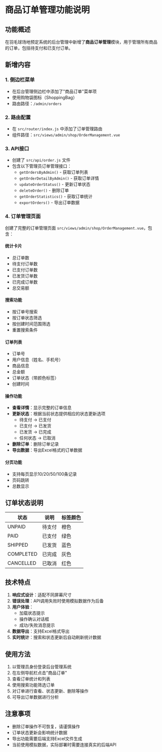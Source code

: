 # 商品订单管理功能说明

## 功能概述

在羽毛球场地预定系统的后台管理中新增了**商品订单管理**模块，用于管理所有商品的订单，包括待支付和已支付订单。

## 新增内容

### 1. 侧边栏菜单
- 在后台管理侧边栏中添加了"商品订单"菜单项
- 使用购物袋图标（ShoppingBag）
- 路由路径：`/admin/orders`

### 2. 路由配置
- 在 `src/router/index.js` 中添加了订单管理路由
- 组件路径：`src/views/admin/shop/OrderManagement.vue`

### 3. API接口
- 创建了 `src/api/order.js` 文件
- 包含以下管理员订单管理接口：
  - `getOrdersByAdmin()` - 获取订单列表
  - `getOrderDetailByAdmin()` - 获取订单详情
  - `updateOrderStatus()` - 更新订单状态
  - `deleteOrder()` - 删除订单
  - `getOrderStatistics()` - 获取订单统计
  - `exportOrders()` - 导出订单数据

### 4. 订单管理页面
创建了完整的订单管理页面 `src/views/admin/shop/OrderManagement.vue`，包含：

#### 统计卡片
- 总订单数
- 待支付订单数
- 已支付订单数
- 已发货订单数
- 已完成订单数
- 总交易额

#### 搜索功能
- 按订单号搜索
- 按订单状态筛选
- 按创建时间范围筛选
- 重置搜索条件

#### 订单列表
- 订单号
- 用户信息（姓名、手机号）
- 商品信息
- 总金额
- 订单状态（带颜色标签）
- 创建时间

#### 操作功能
- **查看详情**：显示完整的订单信息
- **更新状态**：根据当前状态提供相应的状态更新选项
  - 待支付 → 已支付
  - 已支付 → 已发货
  - 已发货 → 已完成
  - 任何状态 → 已取消
- **删除订单**：删除订单记录
- **导出数据**：导出Excel格式的订单数据

#### 分页功能
- 支持每页显示10/20/50/100条记录
- 页码跳转
- 总数显示

## 订单状态说明

| 状态 | 说明 | 标签颜色 |
|------|------|----------|
| UNPAID | 待支付 | 橙色 |
| PAID | 已支付 | 绿色 |
| SHIPPED | 已发货 | 蓝色 |
| COMPLETED | 已完成 | 灰色 |
| CANCELLED | 已取消 | 红色 |

## 技术特点

1. **响应式设计**：适配不同屏幕尺寸
2. **错误处理**：API调用失败时使用模拟数据作为后备
3. **用户体验**：
   - 加载状态提示
   - 操作确认对话框
   - 成功/失败消息提示
4. **数据导出**：支持Excel格式导出
5. **实时统计**：搜索和状态更新后自动刷新统计数据

## 使用方法

1. 以管理员身份登录后台管理系统
2. 在左侧导航栏点击"商品订单"
3. 查看订单统计和列表
4. 使用搜索功能筛选订单
5. 对订单进行查看、状态更新、删除等操作
6. 可导出订单数据进行分析

## 注意事项

- 删除订单操作不可恢复，请谨慎操作
- 订单状态更新会影响统计数据
- 导出功能需要后端支持Excel文件生成
- 当前使用模拟数据，实际部署时需要连接真实的后端API 
